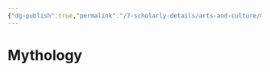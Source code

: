 ```yaml
---
{"dg-publish":true,"permalink":"/7-scholarly-details/arts-and-culture/mythology/mythology/","noteIcon":""}
---
```


# Mythology

